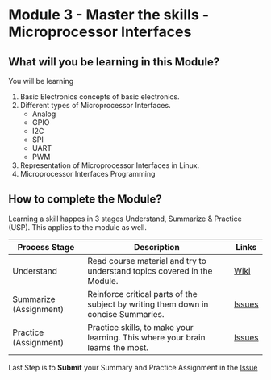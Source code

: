 # Module 3 - Master the skills - Microprocessor Interfaces 

## What will you be learning in this Module?
You will be learning 
1. Basic Electronics concepts of basic electronics.  
2. Different types of Microprocessor Interfaces.
    - Analog
    - GPIO
    - I2C
    - SPI
    - UART
    - PWM
3. Representation of Microprocessor Interfaces in Linux.
4. Microprocessor Interfaces Programming


## How to complete the Module?
Learning a skill happes in 3 stages Understand, Summarize & Practice (USP). This applies to the module as well.

| Process Stage | Description                                                                        | Links      |
|---------------|------------------------------------------------------------------------------------|------------|
| Understand    | Read course material and try to understand topics covered in the Module.           | [Wiki](https://gitlab.iotiot.in/newbies/iot-internship-feb-20/module3/wikis/home)   |
| Summarize (Assignment)     | Reinforce critical parts of the subject by writing them down in concise Summaries. | [Issues](https://gitlab.iotiot.in/newbies/iot-internship-feb-20/module3/issues) |
| Practice  (Assignment)    | Practice skills, to make your learning. This where your brain learns the most.     | [Issues](https://gitlab.iotiot.in/newbies/iot-internship-feb-20/module3/issues) |

Last Step is to **Submit** your Summary and Practice Assignment in the [Issue](https://gitlab.iotiot.in/newbies/iot-internship-feb-20/module3/issues)